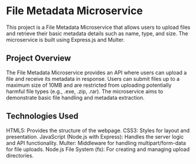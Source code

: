 # File Metadata Microservice

This project is a File Metadata Microservice that allows users to upload files and retrieve their basic metadata details such as name, type, and size. The microservice is built using Express.js and Multer.

## Project Overview
The File Metadata Microservice provides an API where users can upload a file and receive its metadata in response. Users can submit files up to a maximum size of 10MB and are restricted from uploading potentially harmful file types (e.g., .exe, .zip, .rar). The microservice aims to demonstrate basic file handling and metadata extraction.

## Technologies Used
HTML5: Provides the structure of the webpage.
CSS3: Styles for layout and presentation.
JavaScript (Node.js with Express): Handles the server logic and API functionality.
Multer: Middleware for handling multipart/form-data for file uploads.
Node.js File System (fs): For creating and managing upload directories.